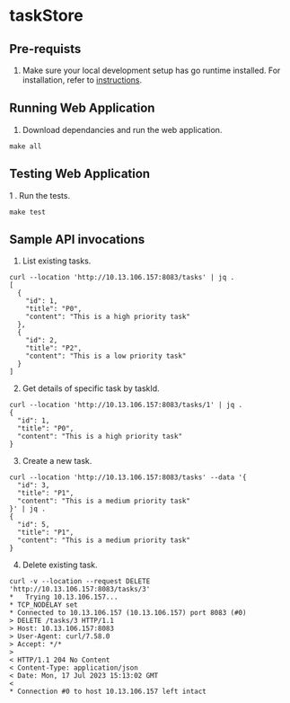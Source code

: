 # taskStore

## Pre-requists
1. Make sure your local development setup has go runtime installed. 
For installation, refer to [instructions](https://go.dev/doc/install).

## Running Web Application
1. Download dependancies and run the web application.
```
make all
```

## Testing Web Application
1 . Run the tests.
```
make test
```

## Sample API invocations
1. List existing tasks.
```
curl --location 'http://10.13.106.157:8083/tasks' | jq .
[
  {
    "id": 1,
    "title": "P0",
    "content": "This is a high priority task"
  },
  {
    "id": 2,
    "title": "P2",
    "content": "This is a low priority task"
  }
]
```

2. Get details of specific task by taskId.

```
curl --location 'http://10.13.106.157:8083/tasks/1' | jq .
{
  "id": 1,
  "title": "P0",
  "content": "This is a high priority task"
}
```

3. Create a new task.

```
curl --location 'http://10.13.106.157:8083/tasks' --data '{
  "id": 3,
  "title": "P1",
  "content": "This is a medium priority task"
}' | jq .
{
  "id": 5,
  "title": "P1",
  "content": "This is a medium priority task"
}
```

4. Delete existing task.

```
curl -v --location --request DELETE 'http://10.13.106.157:8083/tasks/3'
*   Trying 10.13.106.157...
* TCP_NODELAY set
* Connected to 10.13.106.157 (10.13.106.157) port 8083 (#0)
> DELETE /tasks/3 HTTP/1.1
> Host: 10.13.106.157:8083
> User-Agent: curl/7.58.0
> Accept: */*
>
< HTTP/1.1 204 No Content
< Content-Type: application/json
< Date: Mon, 17 Jul 2023 15:13:02 GMT
<
* Connection #0 to host 10.13.106.157 left intact
```
